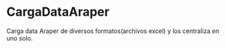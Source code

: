 # CargaDataAraper
Carga data Araper de diversos formatos(archivos excel) y los centraliza en uno solo.
